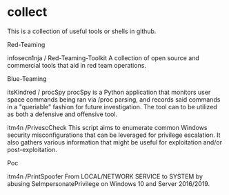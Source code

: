 # collect
This is a collection of useful tools or shells in github.


Red-Teaming


infosecn1nja / Red-Teaming-Toolkit 
A collection of open source and commercial tools that aid in red team operations. 


Blue-Teaming


itsKindred / procSpy 
procSpy is a Python application that monitors user space commands being ran via /proc parsing, and records said commands in a "queriable" fashion for future investigation. The tool can to be utilized as both a defensive and offensive tool.


itm4n /PrivescCheck 
This script aims to enumerate common Windows security misconfigurations that can be leveraged for privilege escalation. It also gathers various information that might be useful for exploitation and/or post-exploitation.


Poc


itm4n /PrintSpoofer
From LOCAL/NETWORK SERVICE to SYSTEM by abusing SeImpersonatePrivilege on Windows 10 and Server 2016/2019.
